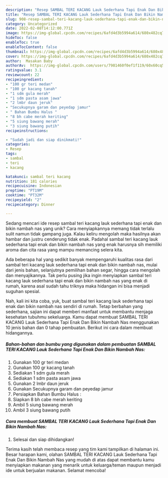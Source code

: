 ```yaml
---
description: "Resep SAMBAL TERI KACANG Lauk Sederhana Tapi Enak Dan Bikin Nambah Nas Anti Gagal"
title: "Resep SAMBAL TERI KACANG Lauk Sederhana Tapi Enak Dan Bikin Nambah Nas Anti Gagal"
slug: 908-resep-sambal-teri-kacang-lauk-sederhana-tapi-enak-dan-bikin-nambah-nas-anti-gagal
category: Uncategorized
date: 2022-02-08T14:12:00.771Z
image: https://img-global.cpcdn.com/recipes/6afd4d3b5994a614/680x482cq70/sambal-teri-kacang-lauk-sederhana-tapi-enak-dan-bikin-nambah-nas-foto-resep-utama.jpg
hideToc: false
enableToc: true
enableTocContent: false
thumbnail: https://img-global.cpcdn.com/recipes/6afd4d3b5994a614/680x482cq70/sambal-teri-kacang-lauk-sederhana-tapi-enak-dan-bikin-nambah-nas-foto-resep-utama.jpg
cover: https://img-global.cpcdn.com/recipes/6afd4d3b5994a614/680x482cq70/sambal-teri-kacang-lauk-sederhana-tapi-enak-dan-bikin-nambah-nas-foto-resep-utama.jpg
author:  Masakan Baby
authorAv:  https://img-global.cpcdn.com/users/7981460f0ef1f119/60x60cq50/avatar.jpg
ratingvalue: 3.1
reviewcount: 22
recipeingredient:
- "100 gr teri medan"
- "100 gr kacang tanah"
- "1 sdm gula merah"
- "1 sdm pasta asam jawa"
- "2 lmbr daun jeruk"
- "Secukupnya garam dan peyedap jamur"
- " Bahan Bumbu Halus "
- "8 bh cabe merah keriting"
- "5 siung bawang merah"
- "3 siung bawang putih"
recipeinstructions:

- "Sudah jadi dan siap dinikmati!"
categories:
- Resep
tags:
- sambal
- teri
- kacang

katakunci: sambal teri kacang 
nutrition: 181 calories
recipecuisine: Indonesian
preptime: "PT19M"
cooktime: "PT32M"
recipeyield: "2"
recipecategory: Dinner

---
```



Sedang mencari ide resep sambal teri kacang lauk sederhana tapi enak dan bikin nambah nas yang unik? Cara menyiapkannya memang tidak terlalu sulit namun tidak gampang juga. Kalau keliru mengolah maka hasilnya akan hambar dan justru cenderung tidak enak. Padahal sambal teri kacang lauk sederhana tapi enak dan bikin nambah nas yang enak harusnya sih memiliki aroma dan cita rasa yang mampu memancing selera kita.


Ada beberapa hal yang sedikit banyak mempengaruhi kualitas rasa dari sambal teri kacang lauk sederhana tapi enak dan bikin nambah nas, mulai dari jenis bahan, selanjutnya pemilihan bahan segar, hingga cara mengolah dan menyajikannya. Tak perlu pusing jika ingin menyiapkan sambal teri kacang lauk sederhana tapi enak dan bikin nambah nas yang enak di rumah, karena asal sudah tahu triknya maka hidangan ini bisa menjadi suguhan spesial.




Nah, kali ini kita coba, yuk, buat sambal teri kacang lauk sederhana tapi enak dan bikin nambah nas sendiri di rumah. Tetap berbahan yang sederhana, sajian ini dapat memberi manfaat untuk membantu menjaga kesehatan tubuhmu sekeluarga. Kamu dapat membuat SAMBAL TERI KACANG Lauk Sederhana Tapi Enak Dan Bikin Nambah Nas menggunakan 10 jenis bahan dan 0 tahap pembuatan. Berikut ini cara dalam membuat hidangannya.

<!--inarticleads1-->

##### Bahan-bahan dan bumbu yang digunakan dalam pembuatan SAMBAL TERI KACANG Lauk Sederhana Tapi Enak Dan Bikin Nambah Nas:

1. Gunakan 100 gr teri medan
1. Gunakan 100 gr kacang tanah
1. Sediakan 1 sdm gula merah
1. Sediakan 1 sdm pasta asam jawa
1. Gunakan 2 lmbr daun jeruk
1. Gunakan Secukupnya garam dan peyedap jamur
1. Persiapkan  Bahan Bumbu Halus :
1. Siapkan 8 bh cabe merah keriting
1. Ambil 5 siung bawang merah
1. Ambil 3 siung bawang putih




<!--inarticleads2-->

##### Cara membuat SAMBAL TERI KACANG Lauk Sederhana Tapi Enak Dan Bikin Nambah Nas:


1. Selesai dan siap dihidangkan!



Terima kasih telah membaca resep yang tim kami tampilkan di halaman ini. Besar harapan kami, olahan SAMBAL TERI KACANG Lauk Sederhana Tapi Enak Dan Bikin Nambah Nas yang mudah di atas dapat membantu kamu menyiapkan makanan yang menarik untuk keluarga/teman maupun menjadi ide untuk berjualan makanan. Selamat mencoba!
